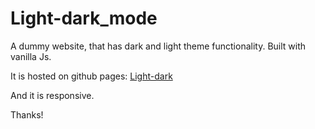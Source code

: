 # Light-dark_mode

A dummy website, that has dark and light theme functionality. Built with vanilla Js. 

It is hosted on github pages: [Light-dark](https://erehmaryann.github.io/Light-dark_mode/) 

And it is responsive.

Thanks!
